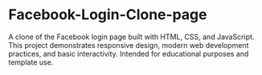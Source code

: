 # Facebook-Login-Clone-page
A clone of the Facebook login page built with HTML, CSS, and JavaScript. This project demonstrates responsive design, modern web development practices, and basic interactivity. Intended for educational purposes and template use.
